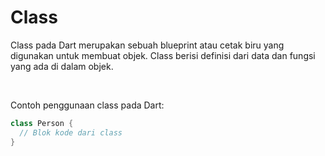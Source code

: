 # Class

Class pada Dart merupakan sebuah blueprint atau cetak biru yang digunakan untuk membuat objek. Class berisi definisi dari data dan fungsi yang ada di dalam objek.

</br>

Contoh penggunaan class pada Dart:

```Dart
class Person {
  // Blok kode dari class
}
```